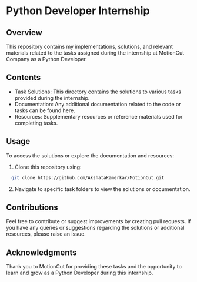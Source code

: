 
# Python Developer Internship 




## Overview 


This repository contains my implementations, solutions, and relevant materials related to the tasks assigned during the internship at MotionCut Company as a Python Developer. 
## Contents


* Task Solutions: This directory contains the solutions to various tasks provided during the internship.
* Documentation: Any additional documentation related to the code or tasks can be found here.
* Resources: Supplementary resources or reference materials used for completing tasks.
## Usage 

To access the solutions or explore the documentation and resources:

 1. Clone this repository using:

```bash
  git clone https://github.com/AkshataKamerkar/MotionCut.git
```

2. Navigate to specific task folders to view the solutions or documentation.



## Contributions 

Feel free to contribute or suggest improvements by creating pull requests. If you have any queries or suggestions regarding the solutions or additional resources, please raise an issue.
## Acknowledgments

Thank you to MotionCut for providing these tasks and the opportunity to learn and grow as a Python Developer during this internship.


